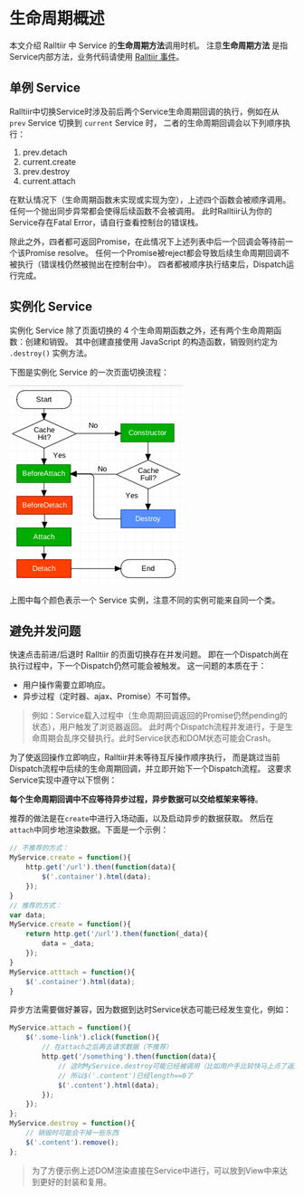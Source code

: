 # 生命周期概述

本文介绍 Ralltiir 中 Service 的**生命周期方法**调用时机。
注意**生命周期方法** 是指Service内部方法，业务代码请使用
[Ralltiir 事件](/advanced/events.md)。

## 单例 Service

Ralltiir中切换Service时涉及前后两个Service生命周期回调的执行，例如在从 `prev` Service 切换到 `current` Service 时，
二者的生命周期回调会以下列顺序执行：

1. prev.detach
2. current.create
3. prev.destroy
4. current.attach

在默认情况下（生命周期函数未实现或实现为空），上述四个函数会被顺序调用。
任何一个抛出同步异常都会使得后续函数不会被调用。
此时Ralltiir认为你的Service存在Fatal Error，请自行查看控制台的错误栈。

除此之外，四者都可返回Promise，在此情况下上述列表中后一个回调会等待前一个该Promise resolve。
任何一个Promise被reject都会导致后续生命周期回调不被执行（错误栈仍然被抛出在控制台中）。
四者都被顺序执行结束后，Dispatch运行完成。

## 实例化 Service

实例化 Service 除了页面切换的 4 个生命周期函数之外，还有两个生命周期函数：创建和销毁。
其中创建直接使用 JavaScript 的构造函数，销毁则约定为 `.destroy()` 实例方法。

下图是实例化 Service 的一次页面切换流程：

![dispatch flowchart](/img/dispatch.png)

上图中每个颜色表示一个 Service 实例，注意不同的实例可能来自同一个类。

## 避免并发问题

快速点击前进/后退时 Ralltiir 的页面切换存在并发问题。
即在一个Dispatch尚在执行过程中，下一个Dispatch仍然可能会被触发。
这一问题的本质在于：

* 用户操作需要立即响应。
* 异步过程（定时器、ajax、Promise）不可暂停。

> 例如：Service载入过程中（生命周期回调返回的Promise仍然pending的状态），用户触发了浏览器返回。
> 此时两个Dispatch流程并发进行，于是生命周期会乱序交替执行。此时Service状态和DOM状态可能会Crash。

为了使返回操作立即响应，Ralltiir并未等待互斥操作顺序执行，
而是跳过当前Dispatch流程中后续的生命周期回调，并立即开始下一个Dispatch流程。
这要求Service实现中遵守以下惯例：

**每个生命周期回调中不应等待异步过程，异步数据可以交给框架来等待**。

推荐的做法是在`create`中进行入场动画，以及启动异步的数据获取。
然后在`attach`中同步地渲染数据。下面是一个示例：

```javascript
// 不推荐的方式：
MyService.create = function(){
    http.get('/url').then(function(data){
        $('.container').html(data);
    });
}
// 推荐的方式：
var data;
MyService.create = function(){
    return http.get('/url').then(function(_data){
        data = _data;
    });
}
MyService.atttach = function(){
    $('.container').html(data);
}
```

异步方法需要做好兼容，因为数据到达时Service状态可能已经发生变化，例如：

```javascript
MyService.attach = function(){
    $('.some-link').click(function(){
        // 在attach之后再去请求数据（不推荐）
        http.get('/something').then(function(data){
            // 这时MyService.destroy可能已经被调用（比如用户手比较快马上点了返回）
            // 所以$('.content')已经length==0了
            $('.content').html(data);
        });
    });
};
MyService.destroy = function(){
    // 销毁时可能会干掉一些东西
    $('.content').remove();
};
```

> 为了方便示例上述DOM渲染直接在Service中进行，可以放到View中来达到更好的封装和复用。

